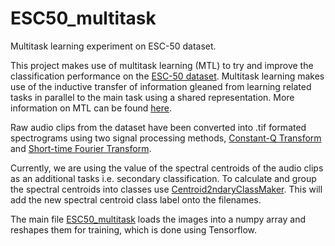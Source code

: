 # ESC50_multitask
Multitask learning experiment on ESC-50 dataset.

This project makes use of multitask learning (MTL) to try and improve the classification performance on the [ESC-50 dataset](https://github.com/karoldvl/ESC-50). Multitask learning makes use of the inductive transfer of information gleaned from learning related tasks in parallel to the main task using a shared representation. More information on MTL can be found [here](http://reports-archive.adm.cs.cmu.edu/anon/1997/CMU-CS-97-203.pdf).

Raw audio clips from the dataset have been converted into .tif formated spectrograms using two signal processing methods, [Constant-Q Transform](ESC-50-cqt) and [Short-time Fourier Transform](ESC-50-spec).

Currently, we are using the value of the spectral centroids of the audio clips as an additional tasks i.e. secondary classification. To calculate and group the spectral centroids into classes use [Centroid2ndaryClassMaker](Centroid2ndaryClassMaker.ipynb). This will add the new spectral centroid class label onto the filenames.

The main file [ESC50_multitask](ESC50_multitask.ipynb) loads the images into a numpy array and reshapes them for training, which is done using Tensorflow.
